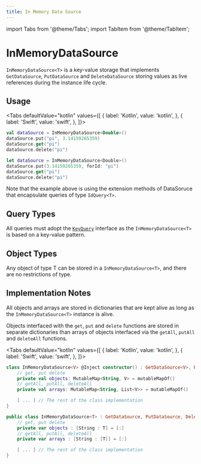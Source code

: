 ```yaml
---
title: In Memory Data Source
---
```


import Tabs from '@theme/Tabs';
import TabItem from '@theme/TabItem';

# InMemoryDataSource

`InMemoryDataSource<T>` is a key-value storage that implements `GetDataSource`, `PutDataSource` and `DeleteDataSource` storing values as live references during the instance life cycle.

## Usage

<Tabs defaultValue="kotlin" values={[
    { label: 'Kotlin', value: 'kotlin', },
    { label: 'Swift', value: 'swift', },
]}>
<TabItem value="kotlin">

```kotlin
val dataSource = InMemoryDataSource<Double>()
dataSource.put("pi", 3.14159265359)
dataSource.get("pi")
dataSource.delete("pi")
```

</TabItem>
<TabItem value="swift">

```swift
let dataSource = InMemoryDataSource<Double>()
dataSource.put(3.14159265359, forId: "pi")
dataSource.get("pi")
dataSource.delete("pi")
```

</TabItem>
</Tabs>

Note that the example above is using the extension methods of DataSoruce that encapsulate queries of type `IdQuery<T>`.

## Query Types

All queries must adopt the [`KeyQuery`](query.md) interface as the `InMemoryDataSource<T>` is based on a key-value pattern.

## Object Types

Any object of type T can be stored in a `InMemoryDataSource<T>`, and there are no restrictions of type.

## Implementation Notes

All objects and arrays are stored in dictionaries that are kept alive as long as the  `InMemoryDataSource<T>` instance is alive.

Objects interfaced with the `get`, `put` and `delete` functions are stored in separate dictionaries than arrays of objects interfaced via the `getAll`, `putAll` and `deleteAll` functions.

<Tabs defaultValue="kotlin" values={[
    { label: 'Kotlin', value: 'kotlin', },
    { label: 'Swift', value: 'swift', },
]}>
<TabItem value="kotlin">

```kotlin
class InMemoryDataSource<V> @Inject constructor() : GetDataSource<V>, PutDataSource<V>, DeleteDataSource {
    // get, put delete
    private val objects: MutableMap<String, V> = mutableMapOf() 
    // getAll, putAll, deleteAll
    private val arrays: MutableMap<String, List<V>> = mutableMapOf() 

    [ ... ] // The rest of the class implementation
}
```

</TabItem>
<TabItem value="swift">

```swift
public class InMemoryDataSource<T> : GetDataSource, PutDataSource, DeleteDataSource  {
    // get, put delete
    private var objects : [String : T] = [:]
    // getAll, putAll, deleteAll
    private var arrays : [String : [T]] = [:]

    [ ... ] // The rest of the class implementation
}
```

</TabItem>
</Tabs>
